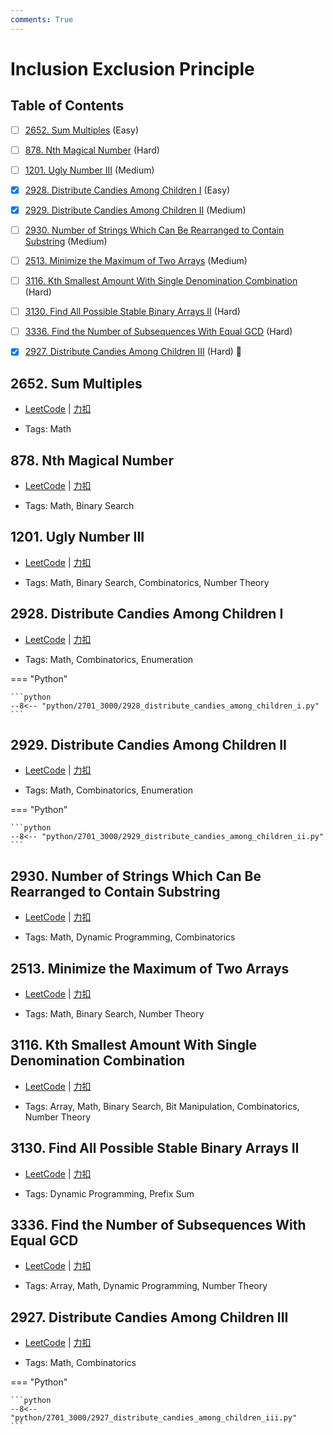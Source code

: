 ```yaml
---
comments: True
---
```


# Inclusion Exclusion Principle

## Table of Contents

- [ ] [2652. Sum Multiples](#2652-sum-multiples) (Easy)
- [ ] [878. Nth Magical Number](#878-nth-magical-number) (Hard)
- [ ] [1201. Ugly Number III](#1201-ugly-number-iii) (Medium)
- [x] [2928. Distribute Candies Among Children I](#2928-distribute-candies-among-children-i) (Easy)
- [x] [2929. Distribute Candies Among Children II](#2929-distribute-candies-among-children-ii) (Medium)
- [ ] [2930. Number of Strings Which Can Be Rearranged to Contain Substring](#2930-number-of-strings-which-can-be-rearranged-to-contain-substring) (Medium)
- [ ] [2513. Minimize the Maximum of Two Arrays](#2513-minimize-the-maximum-of-two-arrays) (Medium)
- [ ] [3116. Kth Smallest Amount With Single Denomination Combination](#3116-kth-smallest-amount-with-single-denomination-combination) (Hard)
- [ ] [3130. Find All Possible Stable Binary Arrays II](#3130-find-all-possible-stable-binary-arrays-ii) (Hard)
- [ ] [3336. Find the Number of Subsequences With Equal GCD](#3336-find-the-number-of-subsequences-with-equal-gcd) (Hard)
- [x] [2927. Distribute Candies Among Children III](#2927-distribute-candies-among-children-iii) (Hard) 👑


## 2652. Sum Multiples

-    [LeetCode](https://leetcode.com/problems/sum-multiples/) | [力扣](https://leetcode.cn/problems/sum-multiples/)

-   Tags: Math



## 878. Nth Magical Number

-    [LeetCode](https://leetcode.com/problems/nth-magical-number/) | [力扣](https://leetcode.cn/problems/nth-magical-number/)

-   Tags: Math, Binary Search



## 1201. Ugly Number III

-    [LeetCode](https://leetcode.com/problems/ugly-number-iii/) | [力扣](https://leetcode.cn/problems/ugly-number-iii/)

-   Tags: Math, Binary Search, Combinatorics, Number Theory



## 2928. Distribute Candies Among Children I

-    [LeetCode](https://leetcode.com/problems/distribute-candies-among-children-i/) | [力扣](https://leetcode.cn/problems/distribute-candies-among-children-i/)

-   Tags: Math, Combinatorics, Enumeration

=== "Python"

    ```python
    --8<-- "python/2701_3000/2928_distribute_candies_among_children_i.py"
    ```



## 2929. Distribute Candies Among Children II

-    [LeetCode](https://leetcode.com/problems/distribute-candies-among-children-ii/) | [力扣](https://leetcode.cn/problems/distribute-candies-among-children-ii/)

-   Tags: Math, Combinatorics, Enumeration

=== "Python"

    ```python
    --8<-- "python/2701_3000/2929_distribute_candies_among_children_ii.py"
    ```



## 2930. Number of Strings Which Can Be Rearranged to Contain Substring

-    [LeetCode](https://leetcode.com/problems/number-of-strings-which-can-be-rearranged-to-contain-substring/) | [力扣](https://leetcode.cn/problems/number-of-strings-which-can-be-rearranged-to-contain-substring/)

-   Tags: Math, Dynamic Programming, Combinatorics



## 2513. Minimize the Maximum of Two Arrays

-    [LeetCode](https://leetcode.com/problems/minimize-the-maximum-of-two-arrays/) | [力扣](https://leetcode.cn/problems/minimize-the-maximum-of-two-arrays/)

-   Tags: Math, Binary Search, Number Theory



## 3116. Kth Smallest Amount With Single Denomination Combination

-    [LeetCode](https://leetcode.com/problems/kth-smallest-amount-with-single-denomination-combination/) | [力扣](https://leetcode.cn/problems/kth-smallest-amount-with-single-denomination-combination/)

-   Tags: Array, Math, Binary Search, Bit Manipulation, Combinatorics, Number Theory



## 3130. Find All Possible Stable Binary Arrays II

-    [LeetCode](https://leetcode.com/problems/find-all-possible-stable-binary-arrays-ii/) | [力扣](https://leetcode.cn/problems/find-all-possible-stable-binary-arrays-ii/)

-   Tags: Dynamic Programming, Prefix Sum



## 3336. Find the Number of Subsequences With Equal GCD

-    [LeetCode](https://leetcode.com/problems/find-the-number-of-subsequences-with-equal-gcd/) | [力扣](https://leetcode.cn/problems/find-the-number-of-subsequences-with-equal-gcd/)

-   Tags: Array, Math, Dynamic Programming, Number Theory



## 2927. Distribute Candies Among Children III

-    [LeetCode](https://leetcode.com/problems/distribute-candies-among-children-iii/) | [力扣](https://leetcode.cn/problems/distribute-candies-among-children-iii/)

-   Tags: Math, Combinatorics

=== "Python"

    ```python
    --8<-- "python/2701_3000/2927_distribute_candies_among_children_iii.py"
    ```



